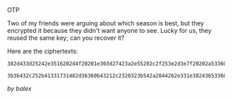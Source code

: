 OTP

Two of my friends were arguing about which season is best, but they encrypted it because they didn't want anyone to see. Lucky for us, they reused the same key; can you recover it?

Here are the ciphertexts:
```
382d433d25242e3516202d4f20201e303d27423a2e55202c2f253e2d3e7f20202a53360a2e3f2c30

3b3b432c252b41331731482d36360b43212c2320323b542a2844262e331e38243653360f313b2725
```

_by balex_
